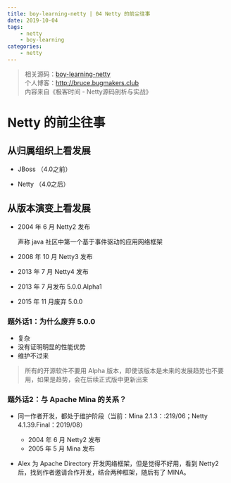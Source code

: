 ```yaml
---
title: boy-learning-netty | 04 Netty 的前尘往事
date: 2019-10-04
tags: 
    - netty
    - boy-learning
categories: 
    - netty
---
```

<!--more-->
> 相关源码：[boy-learning-netty](https://github.com/BruceOuyang/boy-learning-netty)   
> 个人博客：http://bruce.bugmakers.club  
> 内容来自《极客时间 - Netty源码剖析与实战》

# Netty 的前尘往事

## 从归属组织上看发展

* JBoss （4.0之前）

* Netty （4.0之后）

## 从版本演变上看发展

* 2004 年 6 月 Netty2 发布
  
    声称 java 社区中第一个基于事件驱动的应用网络框架

* 2008 年 10 月 Netty3 发布

* 2013 年 7 月 Netty4 发布

* 2013 年 7 月发布 5.0.0.Alpha1

* 2015 年 11 月废弃 5.0.0  

### 题外话1：为什么废弃 5.0.0

* 复杂
* 没有证明明显的性能优势
* 维护不过来
    
> 所有的开源软件不要用 Alpha 版本，即使该版本是未来的发展趋势也不要用，如果是趋势，会在后续正式版中更新出来

### 题外话2：与 Apache Mina 的关系？

* 同一作者开发，都处于维护阶段（当前：Mina 2.1.3：:219/06；Netty 4.1.39.Final：2019/08）
    * 2004 年 6 月 Netty2 发布
    * 2005 年 5 月 Mina 发布
    
* Alex 为 Apache Directory 开发网络框架，但是觉得不好用，看到 Netty2 后，找到作者邀请合作开发，结合两种框架，随后有了 MINA。